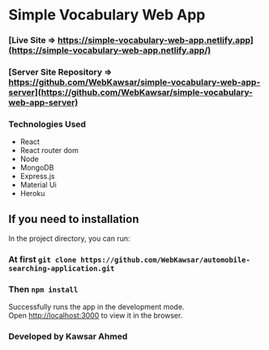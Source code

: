 # Simple Vocabulary Web App
### [Live Site => https://simple-vocabulary-web-app.netlify.app](https://simple-vocabulary-web-app.netlify.app/)
### [Server Site Repository => https://github.com/WebKawsar/simple-vocabulary-web-app-server](https://github.com/WebKawsar/simple-vocabulary-web-app-server)


### Technologies Used 
- React
- React router dom
- Node
- MongoDB
- Express.js
- Material Ui
- Heroku


## If you need to installation

In the project directory, you can run:

### At first `git clone https://github.com/WebKawsar/automobile-searching-application.git`
### Then `npm install`

Successfully runs the app in the development mode.\
Open [http://localhost:3000](http://localhost:3000) to view it in the browser.

### Developed by Kawsar Ahmed
